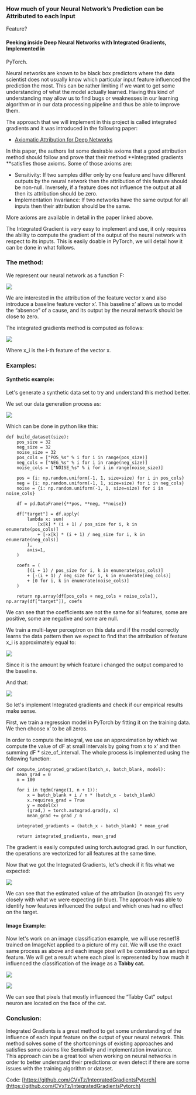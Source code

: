 ### How much of your Neural Network’s Prediction can be Attributed to each Input
Feature?

#### Peeking inside Deep Neural Networks with Integrated Gradients, Implemented in
PyTorch.

Neural networks are known to be black box predictors where the data scientist
does not usually know which particular input feature influenced the prediction
the most. This can be rather limiting if we want to get some understanding of
what the model actually learned. Having this kind of understanding may allow us
to find bugs or weaknesses in our learning algorithm or in our data processing
pipeline and thus be able to improve them.

The approach that we will implement in this project is called integrated
gradients and it was introduced in the following paper:

* [Axiomatic Attribution for Deep Networks](https://arxiv.org/abs/1703.01365)

In this paper, the authors list some desirable axioms that a good attribution
method should follow and prove that their method **Integrated gradients
**satisfies those axioms. Some of those axioms are:

* Sensitivity: If two samples differ only by one feature and have different
outputs by the neural network then the attribution of this feature should be
non-null. Inversely, if a feature does not influence the output at all then its
attribution should be zero.
* Implementation Invariance: If two networks have the same output for all inputs
then their attribution should be the same.

More axioms are available in detail in the paper linked above.

The Integrated Gradient is very easy to implement and use, it only requires the
ability to compute the gradient of the output of the neural network with respect
to its inputs. This is easily doable in PyTorch, we will detail how it can be
done in what follows.

### The method:

We represent our neural network as a function F:

![](https://cdn-images-1.medium.com/max/800/1*bD9B49IYUbR-ANl0Z2XO8Q.png)

We are interested in the attribution of the feature vector x and also introduce
a baseline feature vector x’. This baseline x’ allows us to model the “absence”
of a cause, and its output by the neural network should be close to zero.

The integrated gradients method is computed as follows:

![](https://cdn-images-1.medium.com/max/800/1*vahMPznkO0WHSt0xAYiLzg.png)


Where x_i is the i-th feature of the vector x.

### Examples:

#### Synthetic example:

Let's generate a synthetic data set to try and understand this method better.

We set our data generation process as:

![](https://cdn-images-1.medium.com/max/800/1*1_75EbJK1sXDRVuKNrs1fw.png)

Which can be done in python like this:

```
def build_dataset(size):
    pos_size = 32
    neg_size = 32
    noise_size = 32
    pos_cols = ["POS_%s" % i for i in range(pos_size)]
    neg_cols = ["NEG_%s" % i for i in range(neg_size)]
    noise_cols = ["NOISE_%s" % i for i in range(noise_size)]

    pos = {i: np.random.uniform(-1, 1, size=size) for i in pos_cols}
    neg = {i: np.random.uniform(-1, 1, size=size) for i in neg_cols}
    noise = {i: np.random.uniform(-1, 1, size=size) for i in noise_cols}

    df = pd.DataFrame({**pos, **neg, **noise})

    df["target"] = df.apply(
        lambda x: sum(
            [x[k] * (i + 1) / pos_size for i, k in enumerate(pos_cols)]
            + [-x[k] * (i + 1) / neg_size for i, k in enumerate(neg_cols)]
        ),
        axis=1,
    )

    coefs = (
        [(i + 1) / pos_size for i, k in enumerate(pos_cols)]
        + [-(i + 1) / neg_size for i, k in enumerate(neg_cols)]
        + [0 for i, k in enumerate(noise_cols)]
    )

    return np.array(df[pos_cols + neg_cols + noise_cols]), np.array(df["target"]), coefs
```

We can see that the coefficients are not the same for all features, some are
positive, some are negative and some are null.

We train a multi-layer perceptron on this data and if the model correctly learns
the data pattern then we expect to find that the attribution of feature x_i is
approximately equal to:

![](https://cdn-images-1.medium.com/max/800/1*xx6en-OvHl0K5pAIz7OyrA.png)

Since it is the amount by which feature i changed the output compared to the
baseline.

And that:

![](https://cdn-images-1.medium.com/max/800/1*QZByok71ZlnPYbuRAmCRTw.png)

So let's implement Integrated gradients and check if our empirical results make
sense.

First, we train a regression model in PyTorch by fitting it on the training
data. We then choose x’ to be all zeros.

In order to compute the integral, we use an approximation by which we compute
the value of dF at small intervals by going from x to x’ and then summing dF *
size_of_interval. The whole process is implemented using the following function:

```
def compute_integrated_gradient(batch_x, batch_blank, model):
    mean_grad = 0
    n = 100

    for i in tqdm(range(1, n + 1)):
        x = batch_blank + i / n * (batch_x - batch_blank)
        x.requires_grad = True
        y = model(x)
        (grad,) = torch.autograd.grad(y, x)
        mean_grad += grad / n

    integrated_gradients = (batch_x - batch_blank) * mean_grad

    return integrated_gradients, mean_grad
```

The gradient is easily computed using torch.autograd.grad. In our function, the
operations are vectorized for all features at the same time.

Now that we got the Integrated Gradients, let's check if it fits what we
expected:

![](https://cdn-images-1.medium.com/max/800/1*Di-W5A0Rf-s8j9a_C4gtTA.png)

We can see that the estimated value of the attribution (in orange) fits very
closely with what we were expecting (in blue). The approach was able to identify
how features influenced the output and which ones had no effect on the target.

#### Image Example:

Now let's work on an image classification example, we will use resnet18 trained
on ImageNet applied to a picture of my cat. We will use the exact same process
as above and each image pixel will be considered as an input feature. We will
get a result where each pixel is represented by how much it influenced the
classification of the image as a **Tabby cat.**

![](https://cdn-images-1.medium.com/max/800/1*-TdSN6dTSFYDeP3qkJbBOw.jpeg)


![](https://cdn-images-1.medium.com/max/800/1*8yFFBU8q23aFSjkpctQUBA.jpeg)


We can see that pixels that mostly influenced the “Tabby Cat” output neuron are
located on the face of the cat.

### Conclusion:

Integrated Gradients is a great method to get some understanding of the
influence of each input feature on the output of your neural network. This
method solves some of the shortcomings of existing approaches and satisfies some
axioms like Sensitivity and implementation invariance.<br> This approach can be
a great tool when working on neural networks in order to better understand their
predictions or even detect if there are some issues with the training algorithm
or dataset.

Code:
[https://github.com/CVxTz/IntegratedGradientsPytorch](https://github.com/CVxTz/IntegratedGradientsPytorch)
